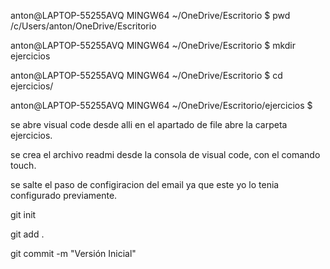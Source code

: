 anton@LAPTOP-55255AVQ MINGW64 ~/OneDrive/Escritorio
$ pwd
/c/Users/anton/OneDrive/Escritorio

anton@LAPTOP-55255AVQ MINGW64 ~/OneDrive/Escritorio
$ mkdir ejercicios

anton@LAPTOP-55255AVQ MINGW64 ~/OneDrive/Escritorio
$ cd ejercicios/

anton@LAPTOP-55255AVQ MINGW64 ~/OneDrive/Escritorio/ejercicios
$

se abre visual code desde alli en el apartado de file abre la carpeta ejercicios.

se crea el archivo readmi desde la consola de visual code, con el comando touch.

se salte el paso de configiracion del email ya que este yo lo tenia configurado previamente.

git init 

git add .

git commit -m "Versión Inicial"

